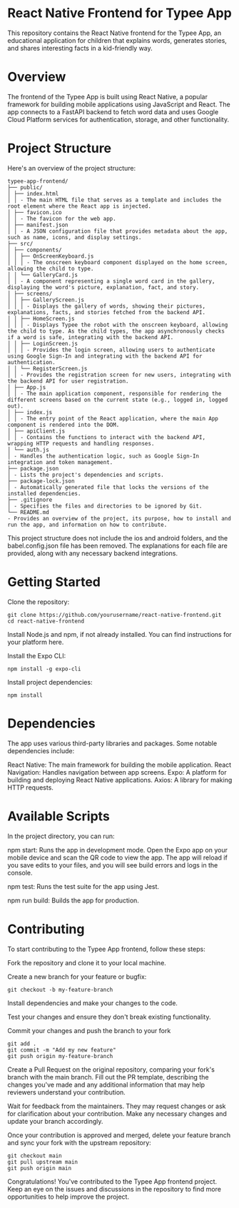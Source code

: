 # React Native Frontend for Typee App
This repository contains the React Native frontend for the Typee App, an educational application for children that explains words, generates stories, and shares interesting facts in a kid-friendly way.

# Overview
The frontend of the Typee App is built using React Native, a popular framework for building mobile applications using JavaScript and React. The app connects to a FastAPI backend to fetch word data and uses Google Cloud Platform services for authentication, storage, and other functionality.

# Project Structure
Here's an overview of the project structure:
    
    typee-app-frontend/
    ├── public/
    │ ├── index.html
    │ │ - The main HTML file that serves as a template and includes the root element where the React app is injected.
    │ ├── favicon.ico
    │ │ - The favicon for the web app.
    │ ├── manifest.json
    │ │ - A JSON configuration file that provides metadata about the app, such as name, icons, and display settings.
    ├── src/
    │ ├── components/
    │ │ ├── OnScreenKeyboard.js
    │ │ │ - The onscreen keyboard component displayed on the home screen, allowing the child to type.
    │ │ └── GalleryCard.js
    │ │ - A component representing a single word card in the gallery, displaying the word's picture, explanation, fact, and story.
    │ ├── screens/
    │ │ ├── GalleryScreen.js
    │ │ │ - Displays the gallery of words, showing their pictures, explanations, facts, and stories fetched from the backend API.
    │ │ ├── HomeScreen.js
    │ │ │ - Displays Typee the robot with the onscreen keyboard, allowing the child to type. As the child types, the app asynchronously checks if a word is safe, integrating with the backend API.
    │ │ ├── LoginScreen.js
    │ │ │ - Provides the login screen, allowing users to authenticate using Google Sign-In and integrating with the backend API for authentication.
    │ │ └── RegisterScreen.js
    │ │ - Provides the registration screen for new users, integrating with the backend API for user registration.
    │ ├── App.js
    │ │ - The main application component, responsible for rendering the different screens based on the current state (e.g., logged in, logged out).
    │ ├── index.js
    │ │ - The entry point of the React application, where the main App component is rendered into the DOM.
    │ ├── apiClient.js
    │ │ - Contains the functions to interact with the backend API, wrapping HTTP requests and handling responses.
    │ └── auth.js
    │ - Handles the authentication logic, such as Google Sign-In integration and token management.
    ├── package.json
    │ - Lists the project's dependencies and scripts.
    ├── package-lock.json
    │ - Automatically generated file that locks the versions of the installed dependencies.
    ├── .gitignore
    │ - Specifies the files and directories to be ignored by Git.
    └── README.md
    - Provides an overview of the project, its purpose, how to install and run the app, and information on how to contribute.

This project structure does not include the ios and android folders, and the babel.config.json file has been removed. The explanations for each file are provided, along with any necessary backend integrations.

# Getting Started
Clone the repository:

```
git clone https://github.com/yourusername/react-native-frontend.git
cd react-native-frontend
```

Install Node.js and npm, if not already installed. You can find instructions for your platform here.

Install the Expo CLI:
```
npm install -g expo-cli
```

Install project dependencies:

```
npm install
```

# Dependencies
The app uses various third-party libraries and packages. Some notable dependencies include:

React Native: The main framework for building the mobile application.
React Navigation: Handles navigation between app screens.
Expo: A platform for building and deploying React Native applications.
Axios: A library for making HTTP requests.

# Available Scripts
In the project directory, you can run:

npm start: Runs the app in development mode. Open the Expo app on your mobile device and scan the QR code to view the app. The app will reload if you save edits to your files, and you will see build errors and logs in the console.

npm test: Runs the test suite for the app using Jest.

npm run build: Builds the app for production.

# Contributing
To start contributing to the Typee App frontend, follow these steps:

Fork the repository and clone it to your local machine.

Create a new branch for your feature or bugfix:

```
git checkout -b my-feature-branch
```

Install dependencies and make your changes to the code.

Test your changes and ensure they don't break existing functionality.

Commit your changes and push the branch to your fork

```
git add .
git commit -m "Add my new feature"
git push origin my-feature-branch
```

Create a Pull Request on the original repository, comparing your fork's branch with the main branch. Fill out the PR template, describing the changes you've made and any additional information that may help reviewers understand your contribution.

Wait for feedback from the maintainers. They may request changes or ask for clarification about your contribution. Make any necessary changes and update your branch accordingly.

Once your contribution is approved and merged, delete your feature branch and sync your fork with the upstream repository:

```
git checkout main
git pull upstream main
git push origin main
```

Congratulations! You've contributed to the Typee App frontend project. Keep an eye on the issues and discussions in the repository to find more opportunities to help improve the project.